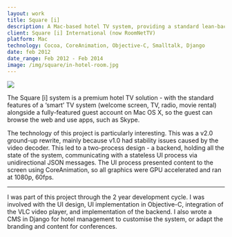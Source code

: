 ```yaml
---
layout: work
title: Square [i]
description: A Mac-based hotel TV system, providing a standard lean-back interface alongside the ability for the guest to browse the web or use Mac apps.
client: Square [i] International (now RoomNetTV)
platform: Mac
technology: Cocoa, CoreAnimation, Objective-C, Smalltalk, Django
date: feb 2012
date_range: Feb 2012 - Feb 2014
image: /img/square/in-hotel-room.jpg
---
```


![]({{page.image}})

The Square [i] system is a premium hotel TV solution - with the standard features of a ‘smart’ TV system (welcome screen, TV, radio, movie rental) alongside a fully-featured guest account on Mac OS X, so the guest can browse the web and use apps, such as Skype.

The technology of this project is particularly interesting. This was a v2.0 ground-up rewrite, mainly because v1.0 had stability issues caused by the video decoder. This led to a two-process design - a backend, holding all the state of the system, communicating with a stateless UI process via unidirectional JSON messages. The UI process presented content to the screen using CoreAnimation, so all graphics were GPU accelerated and ran at 1080p, 60fps.

<div class='gfyitem' data-id='DenseAstonishingBullmastiff'></div>

---

I was part of this project through the 2 year development cycle. I was involved with the UI design, UI implementation in Objective-C, integration of the VLC video player, and implementation of the backend. I also wrote a CMS in Django for hotel management to customise the system, or adapt the branding and content for conferences.
